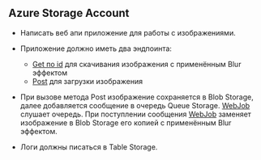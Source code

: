 Azure Storage Account
---
* Написать веб апи приложение для работы с изображениями.

* Приложение должно иметь два эндпоинта:

  * [Get по id](https://github.com/RomanGutovec/azureImageWorkerApi/blob/master/ImagesWorkerAPI/Controllers/ImagesController.cs) для скачивания изображения с применённым Blur эффектом
  * [Post](https://github.com/RomanGutovec/azureImageWorkerApi/blob/master/ImagesWorkerAPI/Controllers/ImagesController.cs) для загрузки изображения

* При вызове метода Post изображение сохраняется в Blob Storage, далее добавляется сообщение в очередь Queue Storage.
 [WebJob](https://github.com/RomanGutovec/azureImageWorkerWebJob) слушает очередь. При поступлении сообщения [WebJob](https://github.com/RomanGutovec/azureImageWorkerWebJob) заменяет изображение в Blob Storage его копией с применённым Blur эффектом.

* Логи должны писаться в Table Storage.

